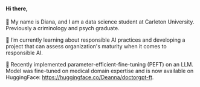 #### Hi there, 
👋 My name is Diana, and I am a data science student at Carleton University. Previously a criminology and psych graduate.  

📘 I’m currently learning about responsible AI practices and developing a project that can assess organization's maturity when it comes to responsible AI.    

🩻 Recently implemented parameter-efficient-fine-tuning (PEFT) on an LLM. Model was fine-tuned on medical domain expertise and is now available on HuggingFace: https://huggingface.co/Deanna/doctorgpt-ft.  
